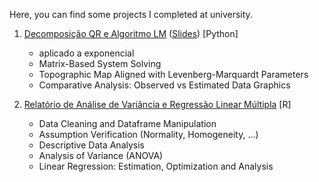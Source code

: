 Here, you can find some projects I completed at university.

1) [Decomposição QR e Algoritmo LM](https://hugoverissimo21.github.io/University-Projects/Decomposição%20QR%20e%20Algoritmo%20LM/ani_trabalho.pdf) ([Slides](https://hugoverissimo21.github.io/University-Projects/Decomposição%20QR%20e%20Algoritmo%20LM/ani_quarto.html#/title-slide)) [Python]

    -   aplicado a exponencial
    -   Matrix-Based System Solving
    -   Topographic Map Aligned with Levenberg-Marquardt Parameters
    -   Comparative Analysis: Observed vs Estimated Data Graphics

2) [Relatório de Análise de Variância e Regressão Linear Múltipla](https://hugoverissimo21.github.io/University-Projects/Relatório%20de%20Análise%20de%20Variância%20e%20Regressão%20Linear%20Múltipla/AEII_main.pdf) [R]

    - Data Cleaning and Dataframe Manipulation
    - Assumption Verification (Normality, Homogeneity, ...)
    - Descriptive Data Analysis
    - Analysis of Variance (ANOVA)
    - Linear Regression: Estimation, Optimization and Analysis

